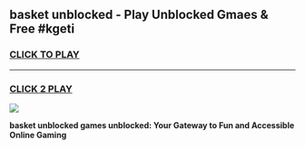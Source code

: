 
## basket unblocked - Play Unblocked Gmaes & Free #kgeti
<h3>
<a href="https://news.freeplayer.one?title=basket_unblocked&ref=24F">CLICK TO PLAY</a></h3>
<hr>

<h3>
<a href="https://news.freeplayer.one?title=basket_unblocked&ref=24F">CLICK 2 PLAY</a>
  
</h3>

<a href="https://news.freeplayer.one?title=basket_unblocked&ref=24F/"><img src="https://clearcache.store/games.png"></a>


**basket unblocked games unblocked: Your Gateway to Fun and Accessible Online Gaming**
